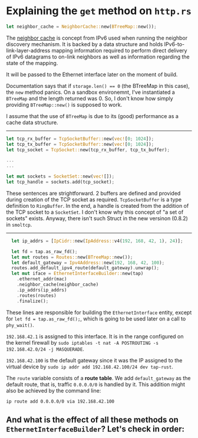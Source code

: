 # Explaining the `get` method on `http.rs`

```rust
let neighbor_cache = NeighborCache::new(BTreeMap::new());
```

The [neighbor cache](https://learning.oreilly.com/library/view/tcp-ip-illustrated-volume/9780132808200/ch08.xhtml#:-:text=8.5.4.%20Neighbor%20Unreachability%20Detection%20(NUD)) is concept from IPv6 used when running the neighbor discovery mechanism. It is backed by a data structure and holds IPv6-to-link-layer-address mapping information required to perform direct delivery of IPv6 datagrams to on-link neighbors as well as information regarding the state of the mapping.

It will be passed to the Ethernet interface later on the moment of build.

Documentation says that if `storage.len() == 0` (the BTreeMap in this case), the `new` method panics. On a sandbox environemnt, I've instantiated a `BTreeMap` and the length returned was 0. So, I don't know how simply providing `BTreeMap::new()` is supposed to work.

I assume that the use of `BTreeMap` is due to its (good) performance as a cache data structure.

---

```rust
let tcp_rx_buffer = TcpSocketBuffer::new(vec![0; 1024]);
let tcp_tx_buffer = TcpSocketBuffer::new(vec![0; 1024]);
let tcp_socket = TcpSocket::new(tcp_rx_buffer, tcp_tx_buffer);

...
...

let mut sockets = SocketSet::new(vec![]);
let tcp_handle = sockets.add(tcp_socket);
```

These sentences are strightforward. 2 buffers are defined and provided during creation of the TCP socket as required. `TcpSocketBuffer` is a type definition to `RingBuffer`. In the end, a handle is created from the addition of the TCP socket to a `SocketSet`. I don't know why this concept of "a set of sockets" exists. Anyway, there isn't such Struct in the new versinon (0.8.2) in `smoltcp`.

---

```rust
  let ip_addrs = [IpCidr::new(IpAddress::v4(192, 168, 42, 1), 24)];

  let fd = tap.as_raw_fd();
  let mut routes = Routes::new(BTreeMap::new());
  let default_gateway = Ipv4Address::new(192, 168, 42, 100);
  routes.add_default_ipv4_route(default_gateway).unwrap();
  let mut iface = EthernetInterfaceBuilder::new(tap)
    .ethernet_addr(mac)
    .neighbor_cache(neighbor_cache)
    .ip_addrs(ip_addrs)
    .routes(routes)
    .finalize();
```

These lines are responsible for building the `EthernetInterface` entity, except for `let fd = tap.as_raw_fd();`, which is going to be used later on a call to `phy_wait()`. 

`192.168.42.1` is assigned to this interface. It is in the range configured on the kernel firewall by `sudo iptables -t nat -A POSTROUTING -s 192.168.42.0/24 -j MASQUERADE`.

`192.168.42.100` is the default gateway since it was the IP assigned to the virtual device by `sudo ip addr add 192.168.42.100/24 dev tap-rust`.

The `route` variable consists of a **route table**. We add `default_gateway` as the default route, that is, traffic `0.0.0.0/0` is handled by it. This addition might also be achieved by the command line:

```bash
ip route add 0.0.0.0/0 via 192.168.42.100
```

And what is the effect of all these methods on `EthernetInterfaceBuilder`? Let's check in order:
---

